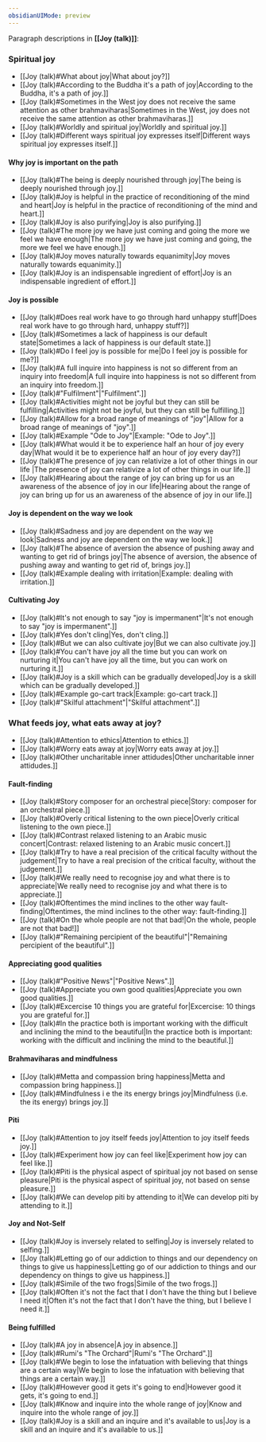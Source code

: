 ```yaml
---
obsidianUIMode: preview
---
```

Paragraph descriptions in **[[Joy (talk)]]**:
### Spiritual joy
- [[Joy (talk)#What about joy|What about joy?]]
- [[Joy (talk)#According to the Buddha it's a path of joy|According to the Buddha, it's a path of joy.]]
- [[Joy (talk)#Sometimes in the West joy does not receive the same attention as other brahmaviharas|Sometimes in the West, joy does not receive the same attention as other brahmaviharas.]]
- [[Joy (talk)#Worldly and spiritual joy|Worldly and spiritual joy.]]
- [[Joy (talk)#Different ways spiritual joy expresses itself|Different ways spiritual joy expresses itself.]]
#### Why joy is important on the path
- [[Joy (talk)#The being is deeply nourished through joy|The being is deeply nourished through joy.]]
- [[Joy (talk)#Joy is helpful in the practice of reconditioning of the mind and heart|Joy is helpful in the practice of reconditioning of the mind and heart.]]
- [[Joy (talk)#Joy is also purifying|Joy is also purifying.]]
- [[Joy (talk)#The more joy we have just coming and going the more we feel we have enough|The more joy we have just coming and going, the more we feel we have enough.]]
- [[Joy (talk)#Joy moves naturally towards equanimity|Joy moves naturally towards equanimity.]]
- [[Joy (talk)#Joy is an indispensable ingredient of effort|Joy is an indispensable ingredient of effort.]]
#### Joy is possible
- [[Joy (talk)#Does real work have to go through hard unhappy stuff|Does real work have to go through hard, unhappy stuff?]]
- [[Joy (talk)#Sometimes a lack of happiness is our default state|Sometimes a lack of happiness is our default state.]]
- [[Joy (talk)#Do I feel joy is possible for me|Do I feel joy is possible for me?]]
- [[Joy (talk)#A full inquire into happiness is not so different from an inquiry into freedom|A full inquire into happiness is not so different from an inquiry into freedom.]]
- [[Joy (talk)#"Fulfilment"|"Fulfilment".]]
- [[Joy (talk)#Activities might not be joyful but they can still be fulfilling|Activities might not be joyful, but they can still be fulfilling.]]
- [[Joy (talk)#Allow for a broad range of meanings of "joy"|Allow for a broad range of meanings of "joy".]]
- [[Joy (talk)#Example "Ode to Joy"|Example: "Ode to Joy".]]
- [[Joy (talk)#What would it be to experience half an hour of joy every day|What would it be to experience half an hour of joy every day?]]
- [[Joy (talk)#The presence of joy can relativize a lot of other things in our life |The presence of joy can relativize a lot of other things in our life.]]
- [[Joy (talk)#Hearing about the range of joy can bring up for us an awareness of the absence of joy in our life|Hearing about the range of joy can bring up for us an awareness of the absence of joy in our life.]]
#### Joy is dependent on the way we look
- [[Joy (talk)#Sadness and joy are dependent on the way we look|Sadness and joy are dependent on the way we look.]]
- [[Joy (talk)#The absence of aversion the absence of pushing away and wanting to get rid of brings joy|The absence of aversion, the absence of pushing away and wanting to get rid of, brings joy.]]
- [[Joy (talk)#Example dealing with irritation|Example: dealing with irritation.]]
#### Cultivating Joy
- [[Joy (talk)#It's not enough to say "joy is impermanent"|It's not enough to say "joy is impermanent".]]
- [[Joy (talk)#Yes don't cling|Yes, don't cling.]]
- [[Joy (talk)#But we can also cultivate joy|But we can also cultivate joy.]]
- [[Joy (talk)#You can't have joy all the time but you can work on nurturing it|You can't have joy all the time, but you can work on nurturing it.]]
- [[Joy (talk)#Joy is a skill which can be gradually developed|Joy is a skill which can be gradually developed.]]
- [[Joy (talk)#Example go-cart track|Example: go-cart track.]]
- [[Joy (talk)#"Skilful attachment"|"Skilful attachment".]]
### What feeds joy, what eats away at joy?
- [[Joy (talk)#Attention to ethics|Attention to ethics.]]
- [[Joy (talk)#Worry eats away at joy|Worry eats away at joy.]]
- [[Joy (talk)#Other uncharitable inner attidudes|Other uncharitable inner attidudes.]]
#### Fault-finding
- [[Joy (talk)#Story composer for an orchestral piece|Story: composer for an orchestral piece.]]
- [[Joy (talk)#Overly critical listening to the own piece|Overly critical listening to the own piece.]]
- [[Joy (talk)#Contrast relaxed listening to an Arabic music concert|Contrast: relaxed listening to an Arabic music concert.]]
- [[Joy (talk)#Try to have a real precision of the critical faculty without the judgement|Try to have a real precision of the critical faculty, without the judgement.]]
- [[Joy (talk)#We really need to recognise joy and what there is to appreciate|We really need to recognise joy and what there is to appreciate.]]
- [[Joy (talk)#Oftentimes the mind inclines to the other way fault-finding|Oftentimes, the mind inclines to the other way: fault-finding.]]
- [[Joy (talk)#On the whole people are not that bad!|On the whole, people are not that bad!]]
- [[Joy (talk)#"Remaining percipient of the beautiful"|"Remaining percipient of the beautiful".]]
#### Appreciating good qualities
- [[Joy (talk)#"Positive News"|"Positive News".]]
- [[Joy (talk)#Appreciate you own good qualities|Appreciate you own good qualities.]]
- [[Joy (talk)#Excercise 10 things you are grateful for|Excercise: 10 things you are grateful for.]]
- [[Joy (talk)#In the practice both is important working with the difficult and inclining the mind to the beautiful|In the practice both is important: working with the difficult and inclining the mind to the beautiful.]]
#### Brahmaviharas and mindfulness
- [[Joy (talk)#Metta and compassion bring happiness|Metta and compassion bring happiness.]]
- [[Joy (talk)#Mindfulness i e the its energy brings joy|Mindfulness (i.e. the its energy) brings joy.]]
#### Piti
- [[Joy (talk)#Attention to joy itself feeds joy|Attention to joy itself feeds joy.]]
- [[Joy (talk)#Experiment how joy can feel like|Experiment how joy can feel like.]]
- [[Joy (talk)#Piti is the physical aspect of spiritual joy not based on sense pleasure|Piti is the physical aspect of spiritual joy, not based on sense pleasure.]]
- [[Joy (talk)#We can develop piti by attending to it|We can develop piti by attending to it.]]
#### Joy and Not-Self
- [[Joy (talk)#Joy is inversely related to selfing|Joy is inversely related to selfing.]]
- [[Joy (talk)#Letting go of our addiction to things and our dependency on things to give us happiness|Letting go of our addiction to things and our dependency on things to give us happiness.]]
- [[Joy (talk)#Simile of the two frogs|Simile of the two frogs.]]
- [[Joy (talk)#Often it's not the fact that I don't have the thing but I believe I need it|Often it's not the fact that I don't have the thing, but I believe I need it.]]
#### Being fulfilled
- [[Joy (talk)#A joy in absence|A joy in absence.]]
- [[Joy (talk)#Rumi's "The Orchard"|Rumi's "The Orchard".]]
- [[Joy (talk)#We begin to lose the infatuation with believing that things are a certain way|We begin to lose the infatuation with believing that things are a certain way.]]
- [[Joy (talk)#However good it gets it's going to end|However good it gets, it's going to end.]]
- [[Joy (talk)#Know and inquire into the whole range of joy|Know and inquire into the whole range of joy.]]
- [[Joy (talk)#Joy is a skill and an inquire and it's available to us|Joy is a skill and an inquire and it's available to us.]]
